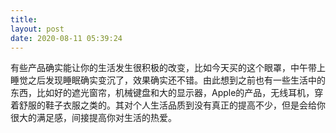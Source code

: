 ```yaml
---
title: 
layout: post
date: 2020-08-11 05:39:24
---
```


有些产品确实能让你的生活发生很积极的改变，比如今天买的这个眼罩，中午带上睡觉之后发现睡眠确实变沉了，效果确实还不错。由此想到之前也有一些生活中的东西，比如好的遮光窗帘，机械键盘和大的显示器，Apple的产品，无线耳机，穿着舒服的鞋子衣服之类的。其对个人生活品质到没有真正的提高不少，但是会给你很大的满足感，间接提高你对生活的热爱。